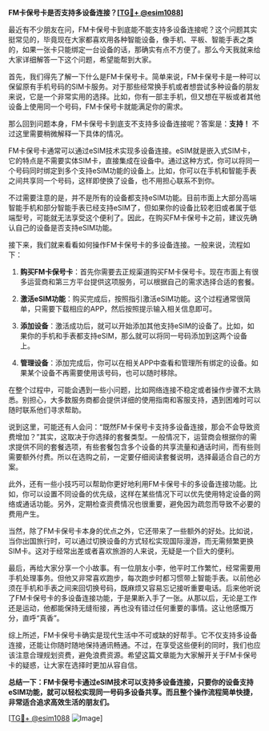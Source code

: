 **FM卡保号卡是否支持多设备连接？[[TG💪+ @esim1088](https://t.me/s/esim1088)]**

最近有不少朋友在问，FM卡保号卡到底能不能支持多设备连接呢？这个问题其实挺常见的，毕竟现在大家都喜欢用各种智能设备，像手机、平板、智能手表之类的，如果一张卡只能绑定一台设备的话，那确实有点不方便了。那么今天我就来给大家详细解答一下这个问题，希望能帮到大家。

首先，我们得先了解一下什么是FM卡保号卡。简单来说，FM卡保号卡是一种可以保留原有手机号码的SIM卡服务。对于那些经常换手机或者想尝试多种设备的朋友来说，它是一个非常实用的选择。比如，你有一部主手机，但又想在平板或者其他设备上使用同一个号码，FM卡保号卡就能满足你的需求。

那么回到问题本身，FM卡保号卡到底支不支持多设备连接呢？答案是：**支持！** 不过这里需要稍微解释一下具体的情况。

FM卡保号卡通常可以通过eSIM技术实现多设备连接。eSIM就是嵌入式SIM卡，它的特点是不需要实体SIM卡，直接集成在设备中。通过这种方式，你可以将同一个号码同时绑定到多个支持eSIM功能的设备上。比如，你可以在手机和智能手表之间共享同一个号码，这样即使换了设备，也不用担心联系不到你。

不过需要注意的是，并不是所有的设备都支持eSIM功能。目前市面上大部分高端智能手机和部分智能手表已经支持eSIM了，但如果你的设备比较老旧或者属于低端型号，可能就无法享受这个便利了。因此，在购买FM卡保号卡之前，建议先确认自己的设备是否支持eSIM功能。

接下来，我们就来看看如何操作FM卡保号卡的多设备连接。一般来说，流程如下：

1. **购买FM卡保号卡**：首先你需要去正规渠道购买FM卡保号卡。现在市面上有很多运营商和第三方平台提供这项服务，可以根据自己的需求选择合适的套餐。

2. **激活eSIM功能**：购买完成后，按照指引激活eSIM功能。这个过程通常很简单，只需要下载相应的APP，然后按照提示输入相关信息即可。

3. **添加设备**：激活成功后，就可以开始添加其他支持eSIM的设备了。比如，如果你的手机和手表都支持eSIM，那么就可以将同一号码添加到这两个设备上。

4. **管理设备**：添加完成后，你可以在相关APP中查看和管理所有绑定的设备。如果某个设备不再需要使用该号码，也可以随时移除。

在整个过程中，可能会遇到一些小问题，比如网络连接不稳定或者操作步骤不太熟悉。别担心，大多数服务商都会提供详细的使用指南和客服支持，遇到困难时可以随时联系他们寻求帮助。

说到这里，可能还有人会问：“既然FM卡保号卡支持多设备连接，那会不会导致资费增加？”其实，这取决于你选择的套餐类型。一般情况下，运营商会根据你的需求提供不同的套餐选项，有些套餐包含多个设备的共享流量和通话时间，而有些则需要额外付费。所以在选购之前，一定要仔细阅读套餐说明，选择最适合自己的方案。

此外，还有一些小技巧可以帮助你更好地利用FM卡保号卡的多设备连接功能。比如，你可以设置不同设备的优先级，这样在某些情况下可以优先使用特定设备的网络或通话功能。另外，定期检查资费情况也很重要，避免因为疏忽而导致不必要的费用产生。

当然，除了FM卡保号卡本身的优点之外，它还带来了一些额外的好处。比如说，当你出国旅行时，可以通过切换设备的方式轻松实现国际漫游，而无需频繁更换SIM卡。这对于经常出差或者喜欢旅游的人来说，无疑是一个巨大的便利。

最后，再给大家分享一个小故事。有一位朋友小李，他平时工作繁忙，经常需要用手机处理事务。但他又非常喜欢跑步，每次跑步时都习惯带上智能手表。以前他必须在手机和手表之间来回切换号码，既麻烦又容易忘记接听重要电话。后来他听说了FM卡保号卡的多设备连接功能，于是果断入手了一张。从那以后，无论是工作还是运动，他都能保持无缝衔接，再也没有错过任何重要的事情。这让他感慨万分，直呼“真香”。

综上所述，FM卡保号卡确实是现代生活中不可或缺的好帮手。它不仅支持多设备连接，还能让你随时随地保持通讯畅通。不过，在享受这些便利的同时，我们也应该注意合理规划资费，避免浪费资源。希望这篇文章能为大家解开关于FM卡保号卡的疑惑，让大家在选择时更加从容自信。

**总结一下：FM卡保号卡通过eSIM技术可以支持多设备连接，只要你的设备支持eSIM功能，就可以轻松实现同一号码多设备共享。而且整个操作流程简单快捷，非常适合追求高效生活的朋友们。**

[[TG💪+ @esim1088](https://t.me/s/esim1088) ![Image](https://i.postimg.cc/4NQfJmqS/Snipaste-2025-05-13-00-14-12.png)]